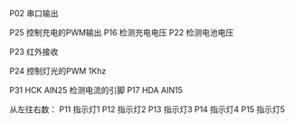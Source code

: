 
P02 串口输出

P25 控制充电的PWM输出
P16 检测充电电压
P22 检测电池电压

P23 红外接收

P24 控制灯光的PWM 1Khz

P31 HCK AIN25 检测电流的引脚
P17 HDA AIN15 

从左往右数： 
P11 指示灯1 
P12 指示灯2
P13 指示灯3
P14 指示灯4
P15 指示灯5




